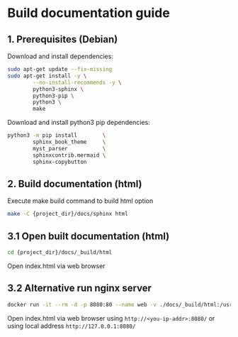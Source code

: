 # Build documentation guide

## 1. Prerequisites (Debian)

Download and install dependencies:

```bash
sudo apt-get update --fix-missing
sudo apt-get install -y \
        --no-install-recommends -y \
        python3-sphinx \
        python3-pip \
        python3 \
        make
```

Download and install python3 pip dependencies:

```bash
python3 -m pip install        \
        sphinx_book_theme     \
        myst_parser           \
        sphinxcontrib.mermaid \
        sphinx-copybutton
```

## 2. Build documentation (html)

Execute make build command to build html option

```bash
make -C {project_dir}/docs/sphinx html
```

## 3.1 Open built documentation (html)

```bash
cd {project_dir}/docs/_build/html
```

Open index.html via web browser

## 3.2 Alternative run nginx server

```bash
docker run -it --rm -d -p 8080:80 --name web -v ./docs/_build/html:/usr/share/nginx/html nginx
```

Open index.html via web browser using `http://<you-ip-addr>:8080/` or using local address `http://127.0.0.1:8080/`
